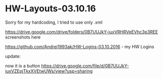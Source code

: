 # HW-Layouts-03.10.16

Sorry for my hardcoding, I tried to use only .xml

https://drive.google.com/drive/folders/0B7UUJkY-iuxVRHRVeEVhc3p3REE screenshots here

https://github.com/Andrei1993ak/HW-Logins-03.10.2016 - my HW Logins

update: 

now it is a button
https://drive.google.com/file/d/0B7UUJkY-iuxVZEpjTkxXVEtwUWs/view?usp=sharing 
